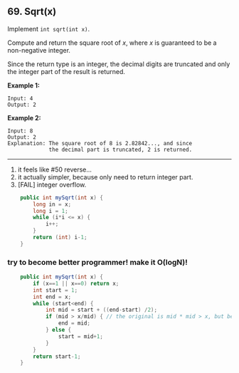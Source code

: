 ## 69. Sqrt(x)

Implement `int sqrt(int x)`.

Compute and return the square root of *x*, where *x* is guaranteed to be a non-negative integer.

Since the return type is an integer, the decimal digits are truncated and only the integer part of the result is returned.

**Example 1:**

```
Input: 4
Output: 2
```

**Example 2:**

```
Input: 8
Output: 2
Explanation: The square root of 8 is 2.82842..., and since 
             the decimal part is truncated, 2 is returned.
```

---

1. it feels like #50 reverse...
2. it actually simpler, because only need to return integer part.
3. [FAIL] integer overflow.

```java
    public int mySqrt(int x) {
        long in = x;
        long i = 1;
        while (i*i <= x) {
            i++;
        }
        return (int) i-1;
    }
```

### try to become better programmer! make it O(logN)!

```java
    public int mySqrt(int x) {
        if (x==1 || x==0) return x;
        int start = 1;
        int end = x;
        while (start<end) {
            int mid = start + ((end-start) /2);
            if (mid > x/mid) { // the original is mid * mid > x, but because overflow issue, take this form instead.
                end = mid;
            } else {
                start = mid+1;
            }
        }
        return start-1;
    }
```


